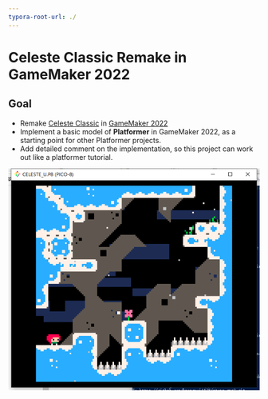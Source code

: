 ```yaml
---
typora-root-url: ./
---
```


# Celeste Classic Remake in GameMaker 2022

## Goal

- Remake [Celeste Classic](https://mattmakesgames.itch.io/celesteclassic) in [GameMaker 2022](https://gamemaker.io/zh-CN/gamemaker) 
- Implement a basic model of **Platformer** in GameMaker 2022, as a starting point for other Platformer projects.
- Add detailed comment on the implementation, so this project can work out like a platformer tutorial.

![celeste_pico8](/celeste_pico8.png)

